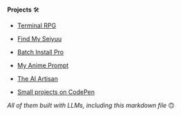 **Projects** 🛠️


*   [Terminal RPG](Terminal-RPG.md)
  
*   [Find My Seiyuu](FindMySeiyuu.md)
      
*   [Batch Install Pro](BatchInstallPro.md)
      
*   [My Anime Prompt](https://github.com/levent1ozgur/MyAnimePrompt)
      
*   [The AI Artisan](https://github.com/levent1ozgur/The-AI-Artisan)
  
*   [Small projects on CodePen](https://codepen.io/levent1ozgur/)
      
_All of them built with LLMs, including this markdown file_ 🙃
